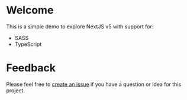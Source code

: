 # Welcome
This is a simple demo to explore NextJS v5 with support for:
+ SASS
+ TypeScript

# Feedback
Please feel free to [create an issue](https://github.com/TheRobBrennan/demo-nextjs-v5/issues) if you have a question or idea for this project.